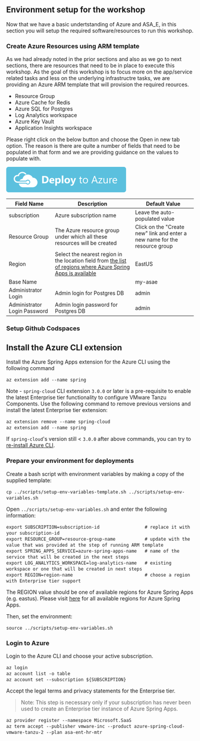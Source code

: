 ## Environment setup for the workshop

Now that we have a basic undertstanding of Azure and ASA_E, in this section you will setup the required software/resources to run this workshop.

### Create Azure Resources using ARM template

As we had already noted in the prior sections and also as we go to next sections, there are resources that need to be in place to execute this workshop. As the goal of this workshop is to focus more on the app/service related tasks and less on the underlying infrastructre tasks, we are providing an Azure ARM template that will provision the required reources.

 - Resource Group
 - Azure Cache for Redis
 - Azure SQL for Postgres
 - Log Analytics workspace
 - Azure Key Vault
 - Application Insights workspace

Please right click on the below button and choose the Open in new tab option. The reason is there are quite a number of fields that need to be populated in that form and we are providing guidance on the values to populate with.

[![Deploy to Azure](images/deploybutton.svg)](https://portal.azure.com/#create/Microsoft.Template/uri/https%3a%2f%2fraw.githubusercontent.com%2fmurthy-vmware%2facme-fitness-store%2fworkshop%2f03-workshop-environment-setup%2fazuredeploy.json)

| Field Name | Description | Default Value |
|------------|-------------|---------------|
|subscription| Azure subscription name| Leave the auto-populated value
| Resource Group| The Azure resource group under which all these resources will be created | Click on the "Create new" link and enter a new name for the resource group|
| Region | Select the nearest region in the location field from [the list of regions where Azure Spring Apps is available](https://azure.microsoft.com/global-infrastructure/services/?products=spring-apps&regions=all) | EastUS |
| Base Name | | my-asae| 
| Administrator Login| Admin login for Postgres DB | admin |
| Administrator Login Password| Admin login password for Postgres DB | admin |

<!-- [![Deploy to Azure](images/deploybutton.svg)](https://portal.azure.com/#create/Microsoft.Template/uri/https%3a%2f%2fraw.githubusercontent.com%2fmurthy-vmware%2facme-fitness-store%2fworkshop%2f03-workshop-environment-setup%2farm-rg.json) -->

### Setup Github Codspaces

## Install the Azure CLI extension

Install the Azure Spring Apps extension for the Azure CLI using the following command

```shell
az extension add --name spring
```

Note - `spring-cloud` CLI extension `3.0.0` or later is a pre-requisite to enable the
latest Enterprise tier functionality to configure VMware Tanzu Components. Use the following
command to remove previous versions and install the latest Enterprise tier extension:

```shell
az extension remove --name spring-cloud
az extension add --name spring
```

If `spring-cloud`'s version still < `3.0.0` after above commands, you can try to [re-install Azure CLI](https://docs.microsoft.com/en-us/cli/azure/install-azure-cli). 

### Prepare your environment for deployments

Create a bash script with environment variables by making a copy of the supplied template:

```shell
cp ../scripts/setup-env-variables-template.sh ../scripts/setup-env-variables.sh
```

Open `../scripts/setup-env-variables.sh` and enter the following information:

```shell
export SUBSCRIPTION=subscription-id                 # replace it with your subscription-id
export RESOURCE_GROUP=resource-group-name           # update with the value that was provided at the step of running ARM template
export SPRING_APPS_SERVICE=azure-spring-apps-name   # name of the service that will be created in the next steps
export LOG_ANALYTICS_WORKSPACE=log-analytics-name   # existing workspace or one that will be created in next steps
export REGION=region-name                           # choose a region with Enterprise tier support
```

The REGION value should be one of available regions for Azure Spring Apps (e.g. eastus). Please visit [here](https://azure.microsoft.com/en-us/global-infrastructure/services/?products=spring-apps&regions=all) for all available regions for Azure Spring Apps.

Then, set the environment:

```shell
source ../scripts/setup-env-variables.sh
```

### Login to Azure

Login to the Azure CLI and choose your active subscription. 

```shell
az login
az account list -o table
az account set --subscription ${SUBSCRIPTION}
```

Accept the legal terms and privacy statements for the Enterprise tier.

> Note: This step is necessary only if your subscription has never been used to create an Enterprise tier instance of Azure Spring Apps.

```shell
az provider register --namespace Microsoft.SaaS
az term accept --publisher vmware-inc --product azure-spring-cloud-vmware-tanzu-2 --plan asa-ent-hr-mtr
```
